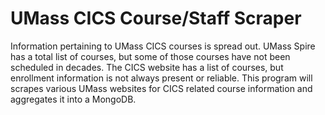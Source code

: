 # UMass CICS Course/Staff Scraper

Information pertaining to UMass CICS courses is spread out. UMass Spire has a total list of courses, but some of those courses have not been scheduled in decades. The CICS website has a list of courses, but enrollment information is not always present or reliable. This program will scrapes various UMass websites for CICS related course information and aggregates it into a MongoDB.

